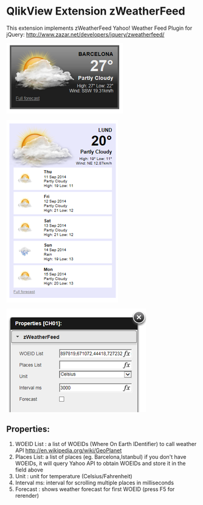 QlikView Extension zWeatherFeed
===============================

This extension implements zWeatherFeed Yahoo! Weather Feed Plugin for jQuery: http://www.zazar.net/developers/jquery/zweatherfeed/

![QlikView Extensions zWeather Feed](screenshot.PNG)

![QlikView Extensions zWeather Feed](screenshot2.PNG)

![QlikView Extensions zWeather Feed](properties.PNG)

Properties:
-----------

1. WOEID List : a list of WOEIDs (Where On Earth IDentifier) to call weather API http://en.wikipedia.org/wiki/GeoPlanet
2. Places List: a list of places (eg. Barcelona,Istanbul) if you don't have WOEIDs,
                it will query Yahoo API to obtain WOEIDs and store it in the field above
3. Unit       : unit for temperature (Celsius/Fahrenheit)
4. Interval ms: interval for scrolling multiple places in milliseconds
5. Forecast   : shows weather forecast for first WOEID (press F5 for rerender)